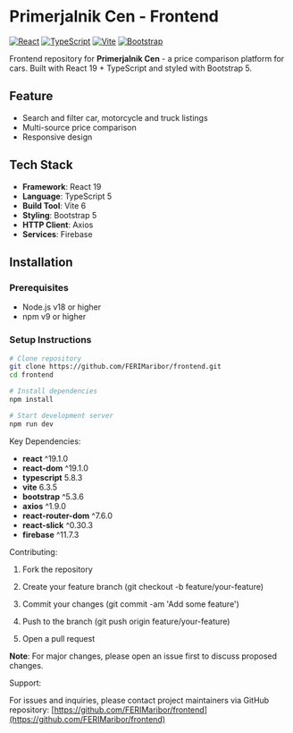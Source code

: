 # Primerjalnik Cen - Frontend

[![React](https://img.shields.io/badge/React-19.1.0-61DAFB?logo=react)](https://react.dev/)
[![TypeScript](https://img.shields.io/badge/TypeScript-5.8.3-3178C6?logo=typescript)](https://www.typescriptlang.org/)
[![Vite](https://img.shields.io/badge/Vite-6.3.5-646CFF?logo=vite)](https://vitejs.dev/)
[![Bootstrap](https://img.shields.io/badge/Bootstrap-5.3.6-7952B3?logo=bootstrap)](https://getbootstrap.com/)

Frontend repository for **Primerjalnik Cen** - a price comparison platform for cars. Built with React 19 + TypeScript and styled with Bootstrap 5.

## Feature
- Search and filter car, motorcycle and truck listings
- Multi-source price comparison
- Responsive design

## Tech Stack
- **Framework**: React 19
- **Language**: TypeScript 5
- **Build Tool**: Vite 6
- **Styling**: Bootstrap 5
- **HTTP Client**: Axios
- **Services**: Firebase 

## Installation

### Prerequisites
- Node.js v18 or higher
- npm v9 or higher

### Setup Instructions
```bash
# Clone repository
git clone https://github.com/FERIMaribor/frontend.git
cd frontend

# Install dependencies
npm install

# Start development server
npm run dev
```

Key Dependencies:
- **react**	^19.1.0
- **react-dom**	^19.1.0
- **typescript**	5.8.3
- **vite**	6.3.5
- **bootstrap**	^5.3.6
- **axios**	^1.9.0
- **react-router-dom**	^7.6.0
- **react-slick**	^0.30.3
- **firebase**	^11.7.3

Contributing: 

1. Fork the repository

2. Create your feature branch (git checkout -b feature/your-feature)

3. Commit your changes (git commit -am 'Add some feature')

4. Push to the branch (git push origin feature/your-feature)

5. Open a pull request

**Note**: For major changes, please open an issue first to discuss proposed changes.

Support:

For issues and inquiries, please contact project maintainers via GitHub repository:
[https://github.com/FERIMaribor/frontend](https://github.com/FERIMaribor/frontend)
